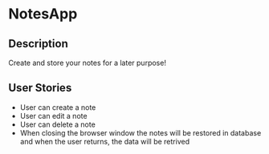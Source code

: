 # NotesApp
## Description
Create and store your notes for a later purpose!

## User Stories
* User can create a note
* User can edit a note
* User can delete a note
* When closing the browser window the notes will be restored in database and when the user returns, the data will be retrived
